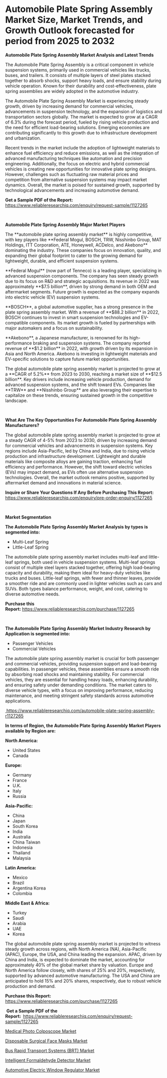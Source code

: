 <p><h1>Automobile Plate Spring Assembly Market Size, Market Trends, and Growth Outlook forecasted for period from 2025 to 2032</h1></p><p><strong>Automobile Plate Spring Assembly Market Analysis and Latest Trends</strong></p>
<p><p>The Automobile Plate Spring Assembly is a critical component in vehicle suspension systems, primarily used in commercial vehicles like trucks, buses, and trailers. It consists of multiple layers of steel plates stacked together to absorb shocks, support heavy loads, and ensure stability during vehicle operation. Known for their durability and cost-effectiveness, plate spring assemblies are widely adopted in the automotive industry.</p><p>The Automobile Plate Spring Assembly Market is experiencing steady growth, driven by increasing demand for commercial vehicles, advancements in suspension technology, and the expansion of logistics and transportation sectors globally. The market is expected to grow at a CAGR of 6.3% during the forecast period, fueled by rising vehicle production and the need for efficient load-bearing solutions. Emerging economies are contributing significantly to this growth due to infrastructure development and urbanization.</p><p>Recent trends in the market include the adoption of lightweight materials to enhance fuel efficiency and reduce emissions, as well as the integration of advanced manufacturing techniques like automation and precision engineering. Additionally, the focus on electric and hybrid commercial vehicles is creating new opportunities for innovative plate spring designs. However, challenges such as fluctuating raw material prices and competition from alternative suspension systems may impact market dynamics. Overall, the market is poised for sustained growth, supported by technological advancements and increasing automotive demand.</p></p>
<p><strong>Get a Sample PDF of the Report:&nbsp;</strong> <a href="https://www.reliableresearchiq.com/enquiry/request-sample/1127265?utm_campaign=1137&utm_medium=2&utm_source=Github&utm_content=ia&utm_term=24012025&utm_id=automobile-plate-spring-assembly">https://www.reliableresearchiq.com/enquiry/request-sample/1127265</a></p>
<p>&nbsp;</p>
<p><strong>Automobile Plate Spring Assembly Major Market Players</strong></p>
<p><p>The **automobile plate spring assembly market** is highly competitive, with key players like **Federal Mogul, BOSCH, TRW, Nisshinbo Group, MAT Holdings, ITT Corporation, ATE, Honeywell, ACDelco, and Akebono** dominating the industry. These companies focus on innovation, quality, and expanding their global footprint to cater to the growing demand for lightweight, durable, and efficient suspension systems.</p><p>**Federal Mogul** (now part of Tenneco) is a leading player, specializing in advanced suspension components. The company has seen steady growth due to its focus on R&D and strategic acquisitions. Its revenue in 2022 was approximately **$7.5 billion**, driven by strong demand in both OEM and aftermarket segments. Future growth is expected as the company expands into electric vehicle (EV) suspension systems.</p><p>**BOSCH**, a global automotive supplier, has a strong presence in the plate spring assembly market. With a revenue of **$88.2 billion** in 2022, BOSCH continues to invest in smart suspension technologies and EV-compatible components. Its market growth is fueled by partnerships with major automakers and a focus on sustainability.</p><p>**Akebono**, a Japanese manufacturer, is renowned for its high-performance braking and suspension systems. The company reported revenue of **$1.2 billion** in 2022, with growth driven by its expansion in Asia and North America. Akebono is investing in lightweight materials and EV-specific solutions to capture future market opportunities.</p><p>The global automobile plate spring assembly market is projected to grow at a **CAGR of 5.2%** from 2023 to 2030, reaching a market size of **$12.5 billion**. Key drivers include increasing vehicle production, demand for advanced suspension systems, and the shift toward EVs. Companies like **TRW** and **Nisshinbo Group** are also leveraging their expertise to capitalize on these trends, ensuring sustained growth in the competitive landscape.</p></p>
<p>&nbsp;</p>
<p><strong>What Are The Key Opportunities For Automobile Plate Spring Assembly Manufacturers?</strong></p>
<p><p>The global automobile plate spring assembly market is projected to grow at a steady CAGR of 4-5% from 2023 to 2030, driven by increasing demand for commercial vehicles and advancements in suspension systems. Key regions include Asia-Pacific, led by China and India, due to rising vehicle production and infrastructure development. Lightweight and durable materials like composite alloys are gaining traction, enhancing fuel efficiency and performance. However, the shift toward electric vehicles (EVs) may impact demand, as EVs often use alternative suspension technologies. Overall, the market outlook remains positive, supported by aftermarket demand and innovations in material science.</p></p>
<p><strong>Inquire or Share Your Questions If Any Before Purchasing This Report:</strong> <a href="https://www.reliableresearchiq.com/enquiry/pre-order-enquiry/1127265?utm_campaign=1137&utm_medium=2&utm_source=Github&utm_content=ia&utm_term=24012025&utm_id=automobile-plate-spring-assembly">https://www.reliableresearchiq.com/enquiry/pre-order-enquiry/1127265</a></p>
<p>&nbsp;</p>
<p><strong>Market Segmentation</strong></p>
<p><strong>The Automobile Plate Spring Assembly Market Analysis by types is segmented into:</strong></p>
<p><ul><li>Multi-Leaf Spring</li><li>Little-Leaf Spring</li></ul></p>
<p><p>The automobile plate spring assembly market includes multi-leaf and little-leaf springs, both used in vehicle suspension systems. Multi-leaf springs consist of multiple steel layers stacked together, offering high load-bearing capacity and durability, making them ideal for heavy-duty vehicles like trucks and buses. Little-leaf springs, with fewer and thinner leaves, provide a smoother ride and are commonly used in lighter vehicles such as cars and SUVs. Both types balance performance, weight, and cost, catering to diverse automotive needs.</p></p>
<p><strong>Purchase this Report:&nbsp;</strong><a href="https://www.reliableresearchiq.com/purchase/1127265?utm_campaign=1137&utm_medium=2&utm_source=Github&utm_content=ia&utm_term=24012025&utm_id=automobile-plate-spring-assembly">https://www.reliableresearchiq.com/purchase/1127265</a></p>
<p>&nbsp;</p>
<p><strong>The Automobile Plate Spring Assembly Market Industry Research by Application is segmented into:</strong></p>
<p><ul><li>Passenger Vehicles</li><li>Commercial Vehicles</li></ul></p>
<p><p>The automobile plate spring assembly market is crucial for both passenger and commercial vehicles, providing suspension support and load-bearing capabilities. In passenger vehicles, these assemblies ensure a smooth ride by absorbing road shocks and maintaining stability. For commercial vehicles, they are essential for handling heavy loads, enhancing durability, and ensuring safety under demanding conditions. The market caters to diverse vehicle types, with a focus on improving performance, reducing maintenance, and meeting stringent safety standards across automotive applications.</p></p>
<p><a href="https://www.reliableresearchiq.com/automobile-plate-spring-assembly-r1127265?utm_campaign=1137&utm_medium=2&utm_source=Github&utm_content=ia&utm_term=24012025&utm_id=automobile-plate-spring-assembly">&nbsp;https://www.reliableresearchiq.com/automobile-plate-spring-assembly-r1127265</a></p>
<p><strong>In terms of Region, the Automobile Plate Spring Assembly Market Players available by Region are:</strong></p>
<p>
    <p> <strong> North America: </strong>
        <ul>
            <li>United States</li>
            <li>Canada</li>
        </ul>
        </p> 
    <p> <strong> Europe: </strong>
        <ul>
            <li>Germany</li>
            <li>France</li>
            <li>U.K.</li>
            <li>Italy</li>
            <li>Russia</li>
        </ul>
        </p> 
    <p> <strong> Asia-Pacific: </strong>
        <ul>
            <li>China</li>
            <li>Japan</li>
            <li>South Korea</li>
            <li>India</li>
            <li>Australia</li>
            <li>China Taiwan</li>
            <li>Indonesia</li>
            <li>Thailand</li>
            <li>Malaysia</li>
        </ul>
        </p> 
    <p> <strong> Latin America: </strong>
        <ul>
            <li>Mexico</li>
            <li>Brazil</li>
            <li>Argentina Korea</li>
            <li>Colombia</li>
        </ul>
        </p> 
    <p> <strong> Middle East & Africa: </strong>
        <ul>
            <li>Turkey</li>
            <li>Saudi</li>
            <li>Arabia</li>
            <li>UAE</li>
            <li>Korea</li>
        </ul>
    </p>
    </p>
<p><p>The global automobile plate spring assembly market is projected to witness steady growth across regions, with North America (NA), Asia-Pacific (APAC), Europe, the USA, and China leading the expansion. APAC, driven by China and India, is expected to dominate the market, accounting for approximately 40% of the global market share by valuation. Europe and North America follow closely, with shares of 25% and 20%, respectively, supported by advanced automotive manufacturing. The USA and China are anticipated to hold 15% and 20% shares, respectively, due to robust vehicle production and demand.</p></p>
<p><strong>Purchase this Report: </strong><a href="https://www.reliableresearchiq.com/purchase/1127265?utm_campaign=1137&utm_medium=2&utm_source=Github&utm_content=ia&utm_term=24012025&utm_id=automobile-plate-spring-assembly">https://www.reliableresearchiq.com/purchase/1127265</a></p>
<p>&nbsp;<strong>Get a Sample PDF of the Report:&nbsp;&nbsp;</strong><a href="https://www.reliableresearchiq.com/enquiry/request-sample/1127265?utm_campaign=1137&utm_medium=2&utm_source=Github&utm_content=ia&utm_term=24012025&utm_id=automobile-plate-spring-assembly">https://www.reliableresearchiq.com/enquiry/request-sample/1127265</a></p>
<p><strong></strong></p>
<p><p><a href="https://www.linkedin.com/pulse/comprehensive-report-medical-photo-colposcope-market-agjcc?utm_campaign=1137&utm_medium=2&utm_source=Github&utm_content=ia&utm_term=24012025&utm_id=automobile-plate-spring-assembly">Medical Photo Colposcope Market</a></p><p><a href="https://www.linkedin.com/pulse/disposable-surgical-face-masks-market-report-industry-value-f19ve?utm_campaign=1137&utm_medium=2&utm_source=Github&utm_content=ia&utm_term=24012025&utm_id=automobile-plate-spring-assembly">Disposable Surgical Face Masks Market</a></p><p><a href="https://github.com/dolorespeddico90/Market-Research-Report-List-1/blob/main/bus-rapid-transport-systems-brt-market.md?utm_campaign=1137&utm_medium=2&utm_source=Github&utm_content=ia&utm_term=24012025&utm_id=automobile-plate-spring-assembly">Bus Rapid Transport Systems (BRT) Market</a></p><p><a href="https://www.linkedin.com/pulse/intelligent-formaldehyde-detector-market-size-forecast-6a5sf?utm_campaign=1137&utm_medium=2&utm_source=Github&utm_content=ia&utm_term=24012025&utm_id=automobile-plate-spring-assembly">Intelligent Formaldehyde Detector Market</a></p><p><a href="https://github.com/raffadongraffadong/Market-Research-Report-List-1/blob/main/automotive-electric-window-regulator-market.md?utm_campaign=1137&utm_medium=2&utm_source=Github&utm_content=ia&utm_term=24012025&utm_id=automobile-plate-spring-assembly">Automotive Electric Window Regulator Market</a></p></p>